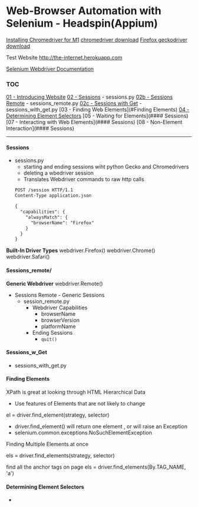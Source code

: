 # Web-Browser Automation with Selenium - Headspin(Appium)

[Installing Chromedriver for M1](https://www.swtestacademy.com/install-chrome-driver-on-mac/)
[chromedriver download](https://sites.google.com/chromium.org/driver/)
[Firefox geckodriver download](https://github.com/mozilla/geckodriver/releases)




Test Website
http://the-internet.herokuapp.com

[Selenium Webdriver Documentation](https://www.selenium.dev/documentation/webdriver/)

### TOC 
[01 - Introducing Website](#)
[02 - Sessions](#Sessions)
    - sessions.py
    [02b - Sessions Remote](#Sessions_remote)
    - sessions_remote.py
    [02c - Sessions with Get](#Sessions_w_Get)
    - sessions_with_get.py
[03 - Finding Web Elements](#Finding Elements)
[04 - Determining Element Selectors](#Determing)
[05 - Waiting for Elements](#### Sessions)
[07 - Interacting with Web Elements](#### Sessions)
[08 - Non-Element Interaction](#### Sessions)


------
#### Sessions
  - sessions.py
    - starting and ending sessions wiht python Gecko and Chromedrivers
    - deleting a wbedriver session
    - Translates Webdriver commands to raw http calls
    ``` html
    POST /session HTTP/1.1
    Content-Type application.json
    
    {
      "capabilities": {
        "alwaysMatch": {
          "browserName": "Firefox"
        }
      }
    }
    ```
    
**Built-In Driver Types**
webdriver.Firefox()
webdriver.Chrome()
webdriver.Safari()

#### Sessions_remote/
**Generic Webdriver**
webdriver.Remote()

- Sessions Remote - Generic Sessions
  - session_remote.py
    - Webdriver Capabilities
      - browserName
      - browserVersion
      - platformName
    - Ending Sessions
      - `quit()`


#### Sessions_w_Get
  - sessions_with_get.py


#### Finding Elements
XPath is great at looking through HTML Hierarchical Data
- Use features of Elements that are not likely to change

el = driver.find_element(strategy, selector)
  - driver.find_element() will return one element , or will raise an Exception
  - selenium.common.exceptions.NoSuchElementException

Finding Multiple Elements at once

els = driver.find_elements(strategy, selector)


find all the anchor tags on page
els = driver.find_elements(By.TAG_NAME, 'a')



#### Determining Element Selectors
-

